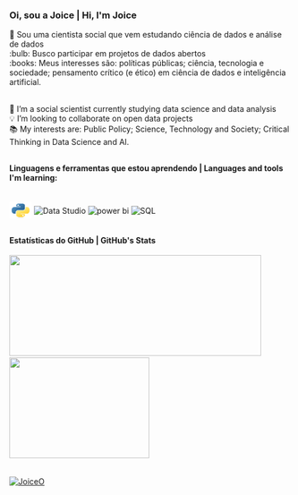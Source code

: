 <h3>Oi, sou a Joice | Hi, I'm Joice</h3>
🌱 Sou uma cientista social que vem estudando ciência de dados e análise de dados<br>
:bulb: Busco participar em projetos de dados abertos<br>
:books: Meus interesses são: políticas públicas; ciência, tecnologia e sociedade; pensamento crítico (e ético) em ciência de dados e inteligência artificial.<br><br>

🌱 I’m a social scientist currently studying data science and data analysis <br>
:bulb: I’m looking to collaborate on open data projects<br>
:books: My interests are: Public Policy; Science, Technology and Society; Critical Thinking in Data Science and AI. <br>
 ##
 
  <h4>Linguagens e ferramentas que estou aprendendo | Languages and tools I'm learning:</h4>
<div style="display: inline_block"><br>
<img align="center" alt="Python" height="30" width="40" src="https://raw.githubusercontent.com/devicons/devicon/master/icons/python/python-original.svg">
<!-- <img align="center" alt="R" height="30" width="40" src="https://raw.githubusercontent.com/devicons/devicon/master/icons/r/r-original.svg"> -->
<!-- <img align="center" alt="Tableau" height="30" width="40" src="https://cdn.worldvectorlogo.com/logos/tableau-software.svg"> -->
<img align="center" alt="Data Studio" height="30" width="40" src="https://cdn.worldvectorlogo.com/logos/google-data-studio.svg">
<img align="center" alt="power bi" height="30" width="40" src="https://upload.wikimedia.org/wikipedia/commons/thumb/c/cf/New_Power_BI_Logo.svg/630px-New_Power_BI_Logo.svg.png">
<img align="center" alt="SQL" height="30" width="30" src="https://sqlitebrowser.org/images/sqlitebrowser.svg"> 
  </div>
  
  ##
  
  <h4>Estatísticas do GitHub | GitHub's Stats</h4>
<div>
<a href="https://github.com/JoiceO"> 
<img height="180em"  width="450" src="https://github-readme-stats.vercel.app/api?username=JoiceO&show_icons=true&theme=swift&include_all_commits=true&count_private=true&hide_border=true&hide_title=true" />
 <img height="180em" width="250" src="https://github-readme-stats.vercel.app/api/top-langs/?username=JoiceO&langs_count=10&layout=compact&show_icons=true&theme=swift&hide_border=true" />  <br>
   </div>

  ##
  
<!--[Readme Card](https://github-readme-stats.vercel.app/api/pin/?username=JoiceO&repo=CAMINHO_DO_REPOSITORIO) -->

   <div>
  <img src="https://komarev.com/ghpvc/?username=JoiceO&color=gray" alt="JoiceO" /> 
  </div> 
 
 


  

  
